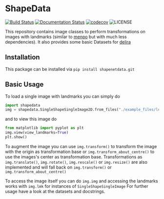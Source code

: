 # ShapeData

[![Build Status](https://travis-ci.com/justusschock/shapedata.svg?token=GsT2RFaJJMxpqLAN3xuh&branch=master)](https://travis-ci.com/justusschock/shapedata) [![Documentation Status](https://readthedocs.org/projects/shapedata/badge/?version=master)](https://shapedata.readthedocs.io/en/master/?badge=master) [![codecov](https://codecov.io/gh/justusschock/shapedata/branch/master/graph/badge.svg?token=PeQndVRdEQ)](https://codecov.io/gh/justusschock/shapedata) ![LICENSE](https://img.shields.io/github/license/justusschock/shapedata.svg)

This repository contains image classes to perform transformations on images with landmarks (similar to [menpo](https://github.com/menpo/menpo) but with much less dependencies). It also provides some basic Datasets for [delira](https://github.com/justusschock/delira)

## Installation
This package can be installed via `pip install shapenetdata.git`

## Basic Usage
To load a single image with landmarks you can simply do

```python
import shapedata
img = shapedata.SingleShapeSingleImage2D.from_files("./example_files/lenna.png")
```

and to view this image do
```python
from matplotlib import pyplot as plt
img.view(view_landmarks=True)
plt.show()
```

To augment the image you can use `img.transform()` to transform the image with the origin as transformation base or `img.transform_about_centre()` to use the images's center as transformation base.
Transformations as `img.translate()`, `img.rotate()`, `img.rescale()` or `img.resize()` are also implemented and will fall back on `img.transform()` or `img.transform_about_centre()`

To access the image itself you can do `img.img` and accessing the landmarks works with `img.lmk` for instances of `SingleShapeSingleImage`
For further usage have a look at the datasets and docstrings.

